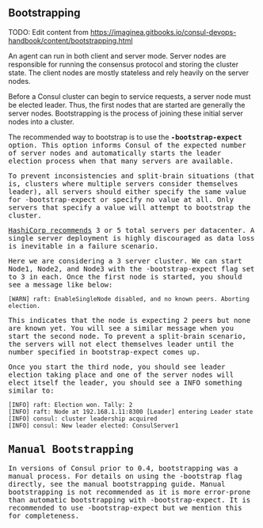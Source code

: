 ## Bootstrapping

TODO: Edit content from https://imaginea.gitbooks.io/consul-devops-handbook/content/bootstrapping.html

An agent can run in both client and server mode. Server nodes are responsible for running the consensus protocol and storing the cluster state. The client nodes are mostly stateless and rely heavily on the server nodes.

Before a Consul cluster can begin to service requests, a server node must be elected leader. 
Thus, the first nodes that are started are generally the server nodes.
Bootstrapping is the process of joining these initial server nodes into a cluster.

The recommended way to bootstrap is to use the <tt><strong>-bootstrap-expect</strong></pre> option. 
This option informs Consul of the expected number of server nodes and automatically starts the leader election process when that many servers are available. 

To prevent inconsistencies and split-brain situations (that is, clusters where multiple servers consider themselves leader), 
all servers should either specify the same value for <tt>-bootstrap-expect</tt> or specify no value at all. 
Only servers that specify a value will attempt to bootstrap the cluster.

<a target="_blank" href="https://www.consul.io/docs/internals/consensus.html#deployment_table">HashiCorp recommends</a> 3 or 5 total servers per datacenter. 
A single server deployment is highly discouraged as data loss is inevitable in a failure scenario. 

Here we are considering a 3 server cluster. We can start Node1, Node2, and Node3 with the -bootstrap-expect flag set to 3 in each. 
Once the first node is started, you should see a message like below:

```
[WARN] raft: EnableSingleNode disabled, and no known peers. Aborting election.
```

This indicates that the node is expecting 2 peers but none are known yet. You will see a similar message when you start the second node. To prevent a split-brain scenario, the servers will not elect themselves leader until the number specified in bootstrap-expect comes up.

Once you start the third node, you should see leader election taking place and one of the server nodes will elect itself the leader, you should see a INFO something similar to:

```
[INFO] raft: Election won. Tally: 2
[INFO] raft: Node at 192.168.1.11:8300 [Leader] entering Leader state
[INFO] consul: cluster leadership acquired
[INFO] consul: New leader elected: ConsulServer1
```

## Manual Bootstrapping

In versions of Consul prior to 0.4, bootstrapping was a manual process. For details on using the -bootstrap flag directly, see the manual bootstrapping guide. Manual bootstrapping is not recommended as it is more error-prone than automatic bootstrapping with -bootstrap-expect. It is recommended to use -bootstrap-expect but we mention this for completeness.